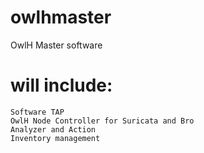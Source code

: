 # owlhmaster
OwlH Master software

# will include: 

    Software TAP
    OwlH Node Controller for Suricata and Bro
    Analyzer and Action 
    Inventory management